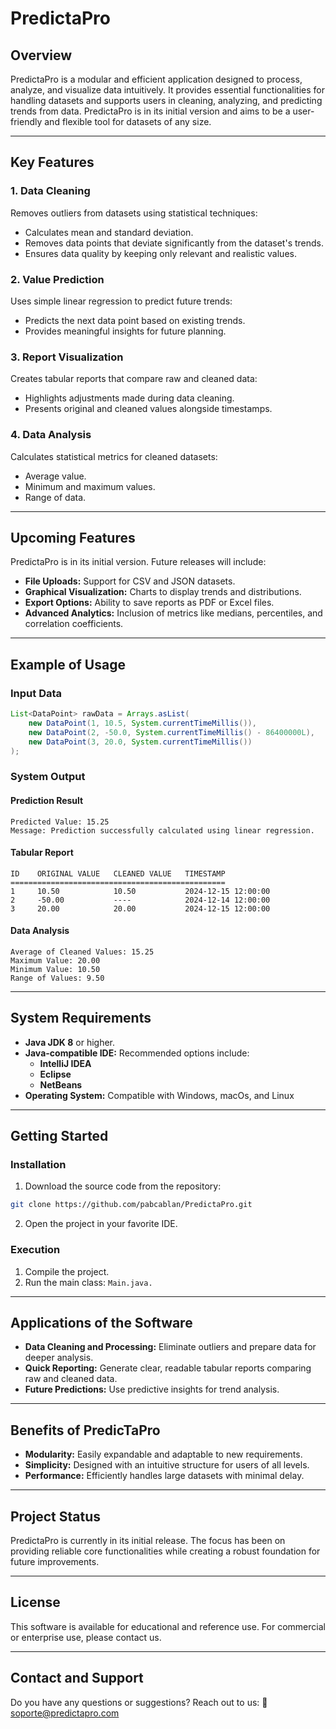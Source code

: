 # **PredictaPro**
## **Overview**

PredictaPro is a modular and efficient application designed to process, analyze, and visualize data intuitively. It provides essential functionalities for handling datasets and supports users in cleaning, 
analyzing, and predicting trends from data. PredictaPro is in its initial version and aims to be a user-friendly and flexible tool for datasets of any size.

---

## **Key Features**
### 1. **Data Cleaning**
Removes outliers from datasets using statistical techniques:
- Calculates mean and standard deviation.
- Removes data points that deviate significantly from the dataset's trends.
- Ensures data quality by keeping only relevant and realistic values.
 
### 2. **Value Prediction**
Uses simple linear regression to predict future trends:
- Predicts the next data point based on existing trends.
- Provides meaningful insights for future planning.

### 3. **Report Visualization**

Creates tabular reports that compare raw and cleaned data:
- Highlights adjustments made during data cleaning.
- Presents original and cleaned values alongside timestamps.

### 4. **Data Analysis**

Calculates statistical metrics for cleaned datasets:
- Average value.
- Minimum and maximum values.
- Range of data.

---

## **Upcoming Features**
PredictaPro is in its initial version. Future releases will include:
- **File Uploads:** Support for CSV and JSON datasets.
- **Graphical Visualization:** Charts to display trends and distributions.
- **Export Options:** Ability to save reports as PDF or Excel files.
- **Advanced Analytics:** Inclusion of metrics like medians, percentiles, and correlation coefficients.

---

## **Example of Usage**
### **Input Data**
```java
List<DataPoint> rawData = Arrays.asList(
    new DataPoint(1, 10.5, System.currentTimeMillis()),
    new DataPoint(2, -50.0, System.currentTimeMillis() - 86400000L),
    new DataPoint(3, 20.0, System.currentTimeMillis())
);
```

### **System Output**
#### **Prediction Result**
```text
Predicted Value: 15.25  
Message: Prediction successfully calculated using linear regression.
```

#### **Tabular Report**
```text
ID    ORIGINAL VALUE   CLEANED VALUE   TIMESTAMP  
================================================  
1     10.50            10.50           2024-12-15 12:00:00  
2     -50.00           ----            2024-12-14 12:00:00  
3     20.00            20.00           2024-12-15 12:00:00  
```
#### **Data Analysis**
```text
Average of Cleaned Values: 15.25  
Maximum Value: 20.00  
Minimum Value: 10.50  
Range of Values: 9.50  
```
---

## **System Requirements**
- **Java JDK 8** or higher.
- **Java-compatible IDE:** Recommended options include:
    - **IntelliJ IDEA**
    - **Eclipse**
    - **NetBeans**
- **Operating System:** Compatible with Windows, macOs, and Linux

---

## **Getting Started**
### **Installation**
1. Download the source code from the repository:
```bash
git clone https://github.com/pabcablan/PredictaPro.git
```
2. Open the project in your favorite IDE.

### **Execution**
1. Compile the project.
2. Run the main class: ``Main.java.``

---

## **Applications of the Software**
- **Data Cleaning and Processing:** Eliminate outliers and prepare data for deeper analysis.
- **Quick Reporting:** Generate clear, readable tabular reports comparing raw and cleaned data.
- **Future Predictions:** Use predictive insights for trend analysis.

---

## **Benefits of PredicTaPro**
- **Modularity:** Easily expandable and adaptable to new requirements.
- **Simplicity:** Designed with an intuitive structure for users of all levels.
- **Performance:** Efficiently handles large datasets with minimal delay.

---

## **Project Status**
PredictaPro is currently in its initial release. The focus has been on providing reliable core functionalities while creating a robust foundation for future improvements.

---

## **License**
This software is available for educational and reference use. For commercial or enterprise use, please contact us.

---

## **Contact and Support**
Do you have any questions or suggestions? Reach out to us:
📧 [soporte@predictapro.com](soporte@predictapro.com)

